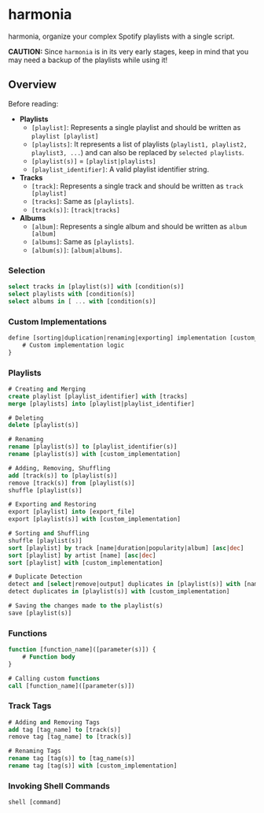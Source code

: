 # harmonia
harmonia, organize your complex Spotify playlists with a single script.

**CAUTION:** Since `harmonia` is in its very early stages, keep in mind that you may need a backup of the playlists while using it!

## Overview
Before reading:
- **Playlists**
    - `[playlist]`: Represents a single playlist and should be written as `playlist [playlist]`
    - `[playlists]`: It represents a list of playlists (`playlist1, playlist2, playlist3, ...`) and can also be replaced by `selected playlists`.
    - `[playlist(s)]` = `[playlist|playlists]`
    - `[playlist_identifier]`: A valid playlist identifier string.
- **Tracks**
    - `[track]`: Represents a single track and should be written as `track [playlist]`
    - `[tracks]`: Same as `[playlists]`.
    - `[track(s)]`: `[track|tracks]`
- **Albums**
    - `[album]`: Represents a single album and should be written as `album [album]`
    - `[albums]`: Same as `[playlists]`.
    - `[album(s)]`: `[album|albums]`.

### Selection
```sql
select tracks in [playlist(s)] with [condition(s)]
select playlists with [condition(s)]
select albums in [ ... with [condition(s)]
```

### Custom Implementations
```sql
define [sorting|duplication|renaming|exporting] implementation [custom_implementation] {
    # Custom implementation logic
}
```

### Playlists
```sql
# Creating and Merging
create playlist [playlist_identifier] with [tracks]
merge [playlists] into [playlist|playlist_identifier]

# Deleting
delete [playlist(s)]

# Renaming
rename [playlist(s)] to [playlist_identifier(s)]
rename [playlist(s)] with [custom_implementation]

# Adding, Removing, Shuffling
add [track(s)] to [playlist(s)]
remove [track(s)] from [playlist(s)]
shuffle [playlist(s)]

# Exporting and Restoring
export [playlist] into [export_file]
export [playlist(s)] with [custom_implementation]

# Sorting and Shuffling
shuffle [playlist(s)]
sort [playlist] by track [name|duration|popularity|album] [asc|dec]
sort [playlist] by artist [name] [asc|dec]
sort [playlist] with [custom_implementation]

# Duplicate Detection
detect and [select|remove|output] duplicates in [playlist(s)] with [name|...]
detect duplicates in [playlist(s)] with [custom_implementation]

# Saving the changes made to the playlist(s)
save [playlist(s)]
```

### Functions
```sql
function [function_name]([parameter(s)]) {
    # Function body
}

# Calling custom functions
call [function_name]([parameter(s)])
```

### Track Tags
```sql
# Adding and Removing Tags
add tag [tag_name] to [track(s)]
remove tag [tag_name] to [track(s)]

# Renaming Tags
rename tag [tag(s)] to [tag_name(s)]
rename tag [tag(s)] with [custom_implementation]
```

### Invoking Shell Commands
```sql
shell [command]
```
